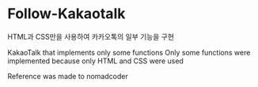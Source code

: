 # Follow-Kakaotalk
HTML과 CSS만을 사용하여 카카오톡의 일부 기능을 구현

KakaoTalk that implements only some functions
Only some functions were implemented because only HTML and CSS were used

Reference was made to nomadcoder
